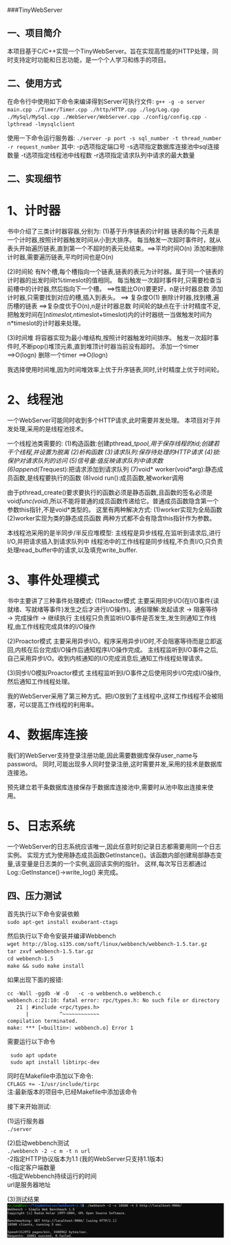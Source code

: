 ###TinyWebServer

## 一、项目简介
本项目基于C/C++实现一个TinyWebServer。旨在实现高性能的HTTP处理，同时支持定时功能和日志功能，是一个个人学习和练手的项目。

## 二、使用方式

在命令行中使用如下命令来编译得到Server可执行文件:
`g++ -g -o server main.cpp ./Timer/Timer.cpp ./http/HTTP.cpp ./log/Log.cpp ./MySql/MySql.cpp ./WebServer/WebServer.cpp ./config/config.cpp -lpthread -lmysqlclient`

使用一下命令运行服务器:
`./server -p port -s sql_number -t thread_number -r request_number`
其中:
    -p选项指定端口号
    -s选项指定数据库连接池中sql连接数量
    -t选项指定线程池中线程数
    -r选项指定请求队列中请求的最大数量

## 二、实现细节
# 1、计时器
书中介绍了三类计时器容器,分别为:
(1)基于升序链表的计时器
链表的每个元素是一个计时器,按照计时器触发时间从小到大排序。
每当触发一次超时事件时，就从表头开始遍历链表,直到第一个不超时的表元处结束。==>平均时间O(n) 
添加和删除计时器,需要遍历链表,平均时间也是O(n)

(2)时间轮
有N个槽,每个槽指向一个链表,链表的表元为计时器。属于同一个链表的计时器的出发时间t%timeslot的值相同。
每当触发一次超时事件时,只需要检查当前槽中的计时器,然后指向下一个槽。 ==>性能比O(n)要更好，n是计时器总数
添加计时器,只需要找到对应的槽,插入到表头。 ==> 复杂度O(1)
删除计时器,找到槽,遍历槽的链表 ==>复杂度优于O(n),n是计时器总数
时间轮的缺点在于:计时精度不足,把触发时间在[n*timeslot,n*timeslot+timeslot)内的计时器统一当做触发时间为n*timeslot的计时器来处理。

(3)时间堆
将容器实现为最小堆结构,按照计时器触发时间排序。
触发一次超时事件时,不断pop()堆顶元素,直到堆顶计时器当前没有超时。
添加一个timer ==>O(logn)
删除一个timer ==>O(logn)

我选择使用时间堆,因为时间堆效率上优于升序链表,同时,计时精度上优于时间轮。

# 2、线程池
一个WebServer可能同时收到多个HTTP请求,此时需要并发处理。
本项目对于并发处理,采用的是线程池技术。

一个线程池类需要的:
(1)构造函数:创建pthread_t*pool,用于保存线程的tid;创建若干个线程,并设置为脱离
(2)析构函数
(3)请求队列:保存待处理的HTTP请求
(4)锁:保护对请求队列的访问
(5)信号量:值反映请求队列中请求数
(6)append(T*request):把请求添加到请求队列
(7)void* worker(void*arg):静态成员函数,是线程要执行的函数
(8)void run():成员函数,被worker调用

由于pthread_create()要求要执行的函数必须是静态函数,且函数的签名必须是void*func(void*),所以不能将普通的成员函数传递给它。普通成员函数隐含第一个参数this指针,不是void*类型的。
这里有两种解决方式:
(1)worker实现为全局函数
(2)worker实现为类的静态成员函数
两种方式都不会有隐含this指针作为参数。

本线程池采用的是半同步/半反应堆模型:
主线程是异步线程,在监听到请求后,进行I/O,并把请求插入到请求队列中
线程池中的工作线程是同步线程,不负责I/O,只负责处理read_buffer中的请求,以及填充write_buffer.

# 3、事件处理模式
书中主要讲了三种事件处理模式:
(1)Reactor模式
主要采用同步I/O(在I/O事件{读就绪、写就绪等事件}发生之后才进行I/O操作)。通俗理解:发起请求 → 阻塞等待 → 完成操作 → 继续执行
主线程只负责监听I/O事件是否发生,发生则通知工作线程,由工作线程完成具体的I/O操作

(2)Proactor模式
主要采用异步I/O。程序采用异步I/O时,不会阻塞等待而是立即返回,内核在后台完成I/O操作后通知程序I/O操作完成。
主线程监听到I/O事件之后,自己采用异步I/O。收到内核通知的I/O完成消息后,通知工作线程处理请求。

(3)同步I/O模拟Proactor模式
主线程监听到I/O事件之后使用同步I/O完成I/O操作,然后通知工作线程处理。

我的WebServer采用了第三种方式。把I/O放到了主线程中,这样工作线程不会被阻塞，可以提高工作线程的利用率。

# 4、数据库连接
我们的WebServer支持登录注册功能,因此需要数据库保存user_name与password。
同时,可能出现多人同时登录注册,这时需要并发,采用的技术是数据库连接池。

预先建立若干条数据库连接保存于数据库连接池中,需要时从池中取出连接来使用。

# 5、日志系统
一个WebServer的日志系统应该唯一,因此任意时刻记录日志都需要用同一个日志实例。
实现方式为使用静态成员函数GetInstance()。该函数内部创建局部静态变量,该变量是日志类的一个实例,返回该实例的指针。
这样,每次写日志都通过 Log::GetInstance()->write_log() 来完成。

## 四、压力测试

首先执行以下命令安装依赖  
`sudo apt-get install exuberant-ctags`

然后执行以下命令安装并编译Webbench  
`wget http://blog.s135.com/soft/linux/webbench/webbench-1.5.tar.gz`  
`tar zxvf webbench-1.5.tar.gz`  
`cd webbench-1.5`  
`make && sudo make install`

如果出现下面的报错:  

```shell
cc -Wall -ggdb -W -O   -c -o webbench.o webbench.c
webbench.c:21:10: fatal error: rpc/types.h: No such file or directory
   21 | #include <rpc/types.h>
      |          ^~~~~~~~~~~~~
compilation terminated.
make: *** [<builtin>: webbench.o] Error 1
```
需要运行以下命令  
```shell
 sudo apt update
 sudo apt install libtirpc-dev
```
同时在Makefile中添加以下命令:  
`CFLAGS += -I/usr/include/tirpc`  
注:最新版本的项目中,已经Makefile中添加该命令  

接下来开始测试:  

(1)运行服务器  
`./server`

(2)启动webbench测试  
`./webbench -2 -c m -t n url`  
-2指定HTTP协议版本为1.1 (我的WebServer只支持1.1版本)  
-c指定客户端数量  
-t指定Webbench持续运行的时间  
url是服务器地址  

(3)测试结果  
![alt text](results/image.png)


